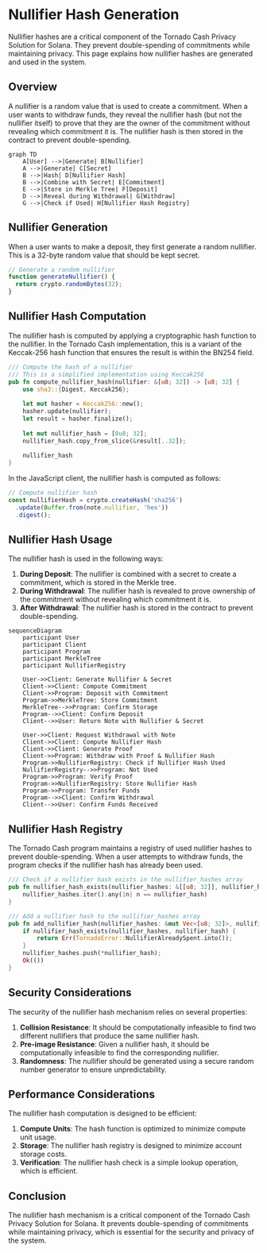 # Nullifier Hash Generation

Nullifier hashes are a critical component of the Tornado Cash Privacy Solution for Solana. They prevent double-spending of commitments while maintaining privacy. This page explains how nullifier hashes are generated and used in the system.

## Overview

A nullifier is a random value that is used to create a commitment. When a user wants to withdraw funds, they reveal the nullifier hash (but not the nullifier itself) to prove that they are the owner of the commitment without revealing which commitment it is. The nullifier hash is then stored in the contract to prevent double-spending.

```mermaid
graph TD
    A[User] -->|Generate| B[Nullifier]
    A -->|Generate| C[Secret]
    B -->|Hash| D[Nullifier Hash]
    B -->|Combine with Secret| E[Commitment]
    E -->|Store in Merkle Tree| F[Deposit]
    D -->|Reveal during Withdrawal| G[Withdraw]
    G -->|Check if Used| H[Nullifier Hash Registry]
```

## Nullifier Generation

When a user wants to make a deposit, they first generate a random nullifier. This is a 32-byte random value that should be kept secret.

```javascript
// Generate a random nullifier
function generateNullifier() {
  return crypto.randomBytes(32);
}
```

## Nullifier Hash Computation

The nullifier hash is computed by applying a cryptographic hash function to the nullifier. In the Tornado Cash implementation, this is a variant of the Keccak-256 hash function that ensures the result is within the BN254 field.

```rust
/// Compute the hash of a nullifier
/// This is a simplified implementation using Keccak256
pub fn compute_nullifier_hash(nullifier: &[u8; 32]) -> [u8; 32] {
    use sha3::{Digest, Keccak256};
    
    let mut hasher = Keccak256::new();
    hasher.update(nullifier);
    let result = hasher.finalize();
    
    let mut nullifier_hash = [0u8; 32];
    nullifier_hash.copy_from_slice(&result[..32]);
    
    nullifier_hash
}
```

In the JavaScript client, the nullifier hash is computed as follows:

```javascript
// Compute nullifier hash
const nullifierHash = crypto.createHash('sha256')
  .update(Buffer.from(note.nullifier, 'hex'))
  .digest();
```

## Nullifier Hash Usage

The nullifier hash is used in the following ways:

1. **During Deposit**: The nullifier is combined with a secret to create a commitment, which is stored in the Merkle tree.
2. **During Withdrawal**: The nullifier hash is revealed to prove ownership of the commitment without revealing which commitment it is.
3. **After Withdrawal**: The nullifier hash is stored in the contract to prevent double-spending.

```mermaid
sequenceDiagram
    participant User
    participant Client
    participant Program
    participant MerkleTree
    participant NullifierRegistry

    User->>Client: Generate Nullifier & Secret
    Client->>Client: Compute Commitment
    Client->>Program: Deposit with Commitment
    Program->>MerkleTree: Store Commitment
    MerkleTree-->>Program: Confirm Storage
    Program-->>Client: Confirm Deposit
    Client-->>User: Return Note with Nullifier & Secret

    User->>Client: Request Withdrawal with Note
    Client->>Client: Compute Nullifier Hash
    Client->>Client: Generate Proof
    Client->>Program: Withdraw with Proof & Nullifier Hash
    Program->>NullifierRegistry: Check if Nullifier Hash Used
    NullifierRegistry-->>Program: Not Used
    Program->>Program: Verify Proof
    Program->>NullifierRegistry: Store Nullifier Hash
    Program->>Program: Transfer Funds
    Program-->>Client: Confirm Withdrawal
    Client-->>User: Confirm Funds Received
```

## Nullifier Hash Registry

The Tornado Cash program maintains a registry of used nullifier hashes to prevent double-spending. When a user attempts to withdraw funds, the program checks if the nullifier hash has already been used.

```rust
/// Check if a nullifier hash exists in the nullifier_hashes array
pub fn nullifier_hash_exists(nullifier_hashes: &[[u8; 32]], nullifier_hash: &[u8; 32]) -> bool {
    nullifier_hashes.iter().any(|n| n == nullifier_hash)
}

/// Add a nullifier hash to the nullifier_hashes array
pub fn add_nullifier_hash(nullifier_hashes: &mut Vec<[u8; 32]>, nullifier_hash: &[u8; 32]) -> ProgramResult {
    if nullifier_hash_exists(nullifier_hashes, nullifier_hash) {
        return Err(TornadoError::NullifierAlreadySpent.into());
    }
    nullifier_hashes.push(*nullifier_hash);
    Ok(())
}
```

## Security Considerations

The security of the nullifier hash mechanism relies on several properties:

1. **Collision Resistance**: It should be computationally infeasible to find two different nullifiers that produce the same nullifier hash.
2. **Pre-image Resistance**: Given a nullifier hash, it should be computationally infeasible to find the corresponding nullifier.
3. **Randomness**: The nullifier should be generated using a secure random number generator to ensure unpredictability.

## Performance Considerations

The nullifier hash computation is designed to be efficient:

1. **Compute Units**: The hash function is optimized to minimize compute unit usage.
2. **Storage**: The nullifier hash registry is designed to minimize account storage costs.
3. **Verification**: The nullifier hash check is a simple lookup operation, which is efficient.

## Conclusion

The nullifier hash mechanism is a critical component of the Tornado Cash Privacy Solution for Solana. It prevents double-spending of commitments while maintaining privacy, which is essential for the security and privacy of the system.